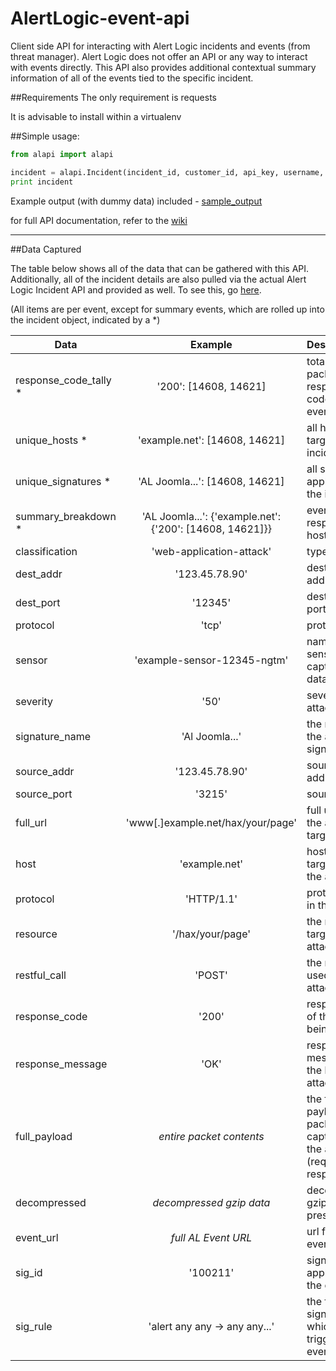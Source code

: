 # AlertLogic-event-api

Client side API for interacting with Alert Logic incidents and events (from threat manager). Alert Logic does not offer an API or any way to interact with events directly. This API also provides additional contextual summary information of all of the events tied to the specific incident.

##Requirements
The only requirement is requests

It is advisable to install within a virtualenv

##Simple usage:
```python
from alapi import alapi

incident = alapi.Incident(incident_id, customer_id, api_key, username, password)
print incident
```
Example output (with dummy data) included - [sample_output](https://github.com/brokensound77/AlertLogic-event-api/blob/master/sample_output.md)

for full API documentation, refer to the [wiki](https://github.com/brokensound77/AlertLogic-event-api/wiki/API-Documentation)

***
##Data Captured

The table below shows all of the data that can be gathered with this API. Additionally, all of the incident details are also pulled via the actual Alert Logic Incident API and provided as well. To see this, go [here](https://docs.alertlogic.com/developer/).

(All items are per event, except for summary events, which are rolled up into the incident object, indicated by a \*)  

| Data                   | Example           | Description                                          | 
|------------------------|:-----------------:|:-----------------------------------------------------|
| response_code_tally \* | '200': [14608, 14621] | total of the packet response codes by event          
| unique_hosts \*        | 'example.net': [14608, 14621] | all hosts targeted in the incident
| unique_signatures \*   | 'AL Joomla...': [14608, 14621] | all signatures applicable to the incident
| summary_breakdown \*   | 'AL Joomla...': {'example.net': {'200': [14608, 14621]}} | events by response by host by sig
| classification         | 'web-application-attack' | type of attack
| dest_addr              | '123.45.78.90' | destination IP address
| dest_port              | '12345' | destination port
| protocol               | 'tcp' | protocol
| sensor                 | 'example-sensor-12345-ngtm' | name of sensor which captured the data
| severity               | '50' | severity of the attack
| signature_name         | 'Al Joomla...' | the name of the actual signature
| source_addr            | '123.45.78.90' | source IP address
| source_port            | '3215' | source port
| full_url               | 'www[.]example.net/hax/your/page' | full url which the attack was targeting
| host                   | 'example.net' | hostname targeted by the attack
| protocol               | 'HTTP/1.1' | protocol used in the attack
| resource               | '/hax/your/page' | the resource targeted in the attack
| restful_call           | 'POST' | the restful call used in the attack
| response_code          | '200' | response code of the host being attacked
| response_message       | 'OK' | response message of the host being attacked
| full_payload           | _entire packet contents_ | the full payload of the packets captured in the attack (request and response)
| decompressed           | _decompressed gzip data_ | decompressed gzip data, if present
| event_url              | _full AL Event URL_ | url for the event
| sig_id                 | '100211' | signature ID applicable to the event
| sig_rule               | 'alert any any -> any any...' | the full signature rule which triggered the event

